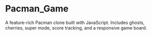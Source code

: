 # Pacman_Game
A feature-rich Pacman clone built with JavaScript. Includes ghosts, cherries, super mode, score tracking, and a responsive game board.
